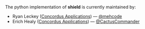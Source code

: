 The python implementation of **shield** is currently maintained by:
- Ryan Leckey ([Concordus Applications][]) — [@mehcode][]
- Erich Healy ([Concordus Applications][]) — [@CactusCommander][]

[Concordus Applications]: http://www.concordusapps.com/
[@mehcode]: http://github.com/mehcode
[@CactusCommander]: http://github.com/CactusCommander

